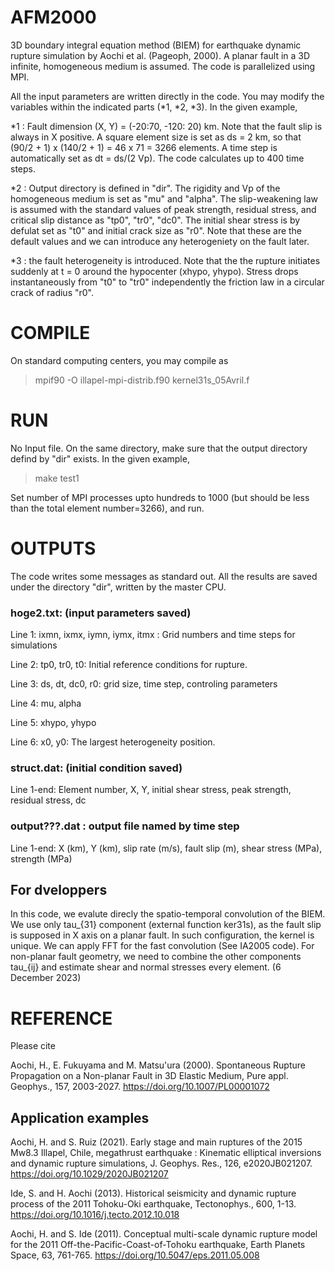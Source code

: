 # AFM2000
3D boundary integral equation method (BIEM) for earthquake dynamic rupture simulation by Aochi et al. (Pageoph, 2000). A planar fault in a 3D infinite, homogeneous medium is assumed. The code is parallelized using MPI. 

All the input parameters are written directly in the code. You may modify the variables within the indicated parts (*1, *2, *3). In the given example, 

*1 : Fault dimension (X, Y) = (-20:70, -120: 20) km. Note that the fault slip is always in X positive. A square element size is set as ds = 2 km, so that (90/2 + 1) x (140/2 + 1) = 46 x 71 = 3266 elements. A time step is automatically set as dt = ds/(2 Vp). The code calculates up to 400 time steps. 

*2 : Output directory is defined in "dir". The rigidity and Vp of the homogeneous medium is set as "mu" and "alpha". The slip-weakening law is assumed with the standard values of peak strength, residual stress, and critical slip distance as "tp0", "tr0", "dc0". The initial shear stress is by defulat set as "t0" and initial crack size as "r0". Note that these are the default values and we can introduce any heterogeniety on the fault later. 

*3 : the fault heterogeneity is introduced. Note that the the rupture initiates suddenly at t = 0 around the hypocenter (xhypo, yhypo). Stress drops instantaneously from "t0" to "tr0" independently the friction law in a circular crack of radius "r0". 



# COMPILE
On standard computing centers, you may compile as 
> mpif90 -O illapel-mpi-distrib.f90 kernel31s_05Avril.f


# RUN
No Input file. On the same directory, make sure that the output directory defind by "dir" exists. In the given example, 
> make test1

Set number of MPI processes upto hundreds to 1000 (but should be less than the total element number=3266), and run.  

# OUTPUTS
The code writes some messages as standard out. All the results are saved under the directory "dir", written by the master CPU. 

### hoge2.txt: (input parameters saved)

Line 1: ixmn, ixmx, iymn, iymx, itmx : Grid numbers and time steps for simulations

Line 2: tp0, tr0, t0: Initial reference conditions for rupture.

Line 3: ds, dt, dc0, r0: grid size, time step, controling parameters

Line 4: mu, alpha

Line 5: xhypo, yhypo

Line 6: x0, y0: The largest heterogeneity position. 

### struct.dat: (initial condition saved)

Line 1-end: Element number, X, Y, initial shear stress, peak strength, residual stress, dc 

### output???.dat : output file named by time step

Line 1-end: X (km), Y (km), slip rate (m/s), fault slip (m), shear stress (MPa), strength (MPa)

## For dveloppers

In this code, we evalute direcly the spatio-temporal convolution of the BIEM. We use only tau_{31} component (external function ker31s), as the fault slip is supposed in X axis on a planar fault. In such configuration, the kernel is unique. We can apply FFT for the fast convolution (See IA2005 code). For non-planar fault geometry, we need to combine the other components tau_{ij} and estimate shear and normal stresses every element. (6 December 2023)


# REFERENCE 
Please cite

Aochi, H., E. Fukuyama and M. Matsu'ura (2000). Spontaneous Rupture Propagation on a Non-planar Fault in 3D Elastic Medium, Pure appl. Geophys., 157, 2003-2027. https://doi.org/10.1007/PL00001072

## Application examples

Aochi, H. and S. Ruiz (2021). Early stage and main ruptures of the 2015 Mw8.3 Illapel, Chile, megathrust earthquake : Kinematic elliptical inversions and dynamic rupture simulations, J. Geophys. Res., 126, e2020JB021207. https://doi.org/10.1029/2020JB021207

Ide, S. and H. Aochi (2013). Historical seismicity and dynamic rupture process of the 2011 Tohoku-Oki earthquake, Tectonophys., 600, 1-13. https://doi.org/10.1016/j.tecto.2012.10.018

Aochi, H. and S. Ide (2011). Conceptual multi-scale dynamic rupture model for the 2011 Off-the-Pacific-Coast-of-Tohoku earthquake, Earth Planets Space, 63, 761-765. https://doi.org/10.5047/eps.2011.05.008
